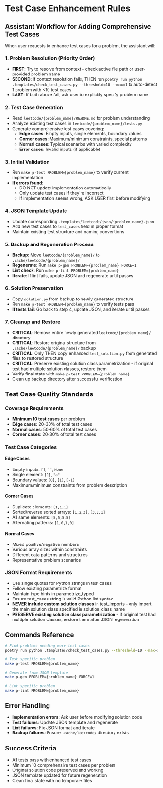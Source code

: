 # Test Case Enhancement Rules

## Assistant Workflow for Adding Comprehensive Test Cases

When user requests to enhance test cases for a problem, the assistant will:

### 1. Problem Resolution (Priority Order)

- **FIRST**: Try to resolve from context - check active file path or user-provided problem name
- **SECOND**: If context resolution fails, THEN run `poetry run python .templates/check_test_cases.py --threshold=10 --max=1` to auto-detect 1 problem with <10 test cases
- **LAST**: If both above fail, ask user to explicitly specify problem name

### 2. Test Case Generation

- Read `leetcode/{problem_name}/README.md` for problem understanding
- Analyze existing test cases in `leetcode/{problem_name}/tests.py`
- Generate comprehensive test cases covering:
    - **Edge cases**: Empty inputs, single elements, boundary values
    - **Corner cases**: Maximum/minimum constraints, special patterns
    - **Normal cases**: Typical scenarios with varied complexity
    - **Error cases**: Invalid inputs (if applicable)

### 3. Initial Validation

- Run `make p-test PROBLEM={problem_name}` to verify current implementation
- **If errors found**:
    - DO NOT update implementation automatically
    - Only update test cases if they're incorrect
    - If implementation seems wrong, ASK USER first before modifying

### 4. JSON Template Update

- Update corresponding `.templates/leetcode/json/{problem_name}.json`
- Add new test cases to `test_cases` field in proper format
- Maintain existing test structure and naming conventions

### 5. Backup and Regeneration Process

- **Backup**: Move `leetcode/{problem_name}/` to `.cache/leetcode/{problem_name}/`
- **Regenerate**: Run `make p-gen PROBLEM={problem_name} FORCE=1`
- **Lint check**: Run `make p-lint PROBLEM={problem_name}`
- **Iterate**: If lint fails, update JSON and regenerate until passes

### 6. Solution Preservation

- Copy `solution.py` from backup to newly generated structure
- Run `make p-test PROBLEM={problem_name}` to verify tests pass
- **If tests fail**: Go back to step 4, update JSON, and iterate until passes

### 7. Cleanup and Restore

- **CRITICAL**: Remove entire newly generated `leetcode/{problem_name}/` directory
- **CRITICAL**: Restore original structure from `.cache/leetcode/{problem_name}/` backup
- **CRITICAL**: Only THEN copy enhanced `test_solution.py` from generated files to restored structure
- **CRITICAL**: Preserve existing solution class parametrization - if original test had multiple solution classes, restore them
- Verify final state with `make p-test PROBLEM={problem_name}`
- Clean up backup directory after successful verification

## Test Case Quality Standards

### Coverage Requirements

- **Minimum 10 test cases** per problem
- **Edge cases**: 20-30% of total test cases
- **Normal cases**: 50-60% of total test cases
- **Corner cases**: 20-30% of total test cases

### Test Case Categories

#### Edge Cases

- Empty inputs: `[]`, `""`, `None`
- Single element: `[1]`, `"a"`
- Boundary values: `[0]`, `[1]`, `[-1]`
- Maximum/minimum constraints from problem description

#### Corner Cases

- Duplicate elements: `[1,1,1]`
- Sorted/reverse sorted arrays: `[1,2,3]`, `[3,2,1]`
- All same elements: `[5,5,5,5]`
- Alternating patterns: `[1,0,1,0]`

#### Normal Cases

- Mixed positive/negative numbers
- Various array sizes within constraints
- Different data patterns and structures
- Representative problem scenarios

### JSON Format Requirements

- Use single quotes for Python strings in test cases
- Follow existing parametrize format
- Maintain type hints in parametrize_typed
- Ensure test_cases string is valid Python list syntax
- **NEVER include custom solution classes** in test_imports - only import the main solution class specified in solution_class_name
- **PRESERVE existing solution class parametrization** - if original test had multiple solution classes, restore them after JSON regeneration

## Commands Reference

```bash
# Find problems needing more test cases
poetry run python .templates/check_test_cases.py --threshold=10 --max=1

# Test specific problem
make p-test PROBLEM={problem_name}

# Generate from JSON template
make p-gen PROBLEM={problem_name} FORCE=1

# Lint specific problem
make p-lint PROBLEM={problem_name}
```

## Error Handling

- **Implementation errors**: Ask user before modifying solution code
- **Test failures**: Update JSON template and regenerate
- **Lint failures**: Fix JSON format and iterate
- **Backup failures**: Ensure `.cache/leetcode/` directory exists

## Success Criteria

- All tests pass with enhanced test cases
- Minimum 10 comprehensive test cases per problem
- Original solution code preserved and working
- JSON template updated for future regeneration
- Clean final state with no temporary files
